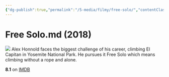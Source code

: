 ```yaml
---
{"dg-publish":true,"permalink":"/5-media/filmy/free-solo/","contentClasses":"movie","tags":["to-watch","фильм","#Documentary","#Adventure","#Sport"]}
---
```


# Free Solo.md (2018)
![](https://m.media-amazon.com/images/M/MV5BMjMwYjcwNWQtNTQ5YS00MzVlLTkxYzMtNDIwZWIxZTE4Zjg2XkEyXkFqcGdeQXVyMTQxNzMzNDI@._V1_SX300.jpg)
Alex Honnold faces the biggest challenge of his career, climbing El Capitan in Yosemite National Park. He pursues it Free Solo which means climbing without a rope and alone.

**8.1** on [IMDB](https://www.imdb.com/title/tt7775622)
